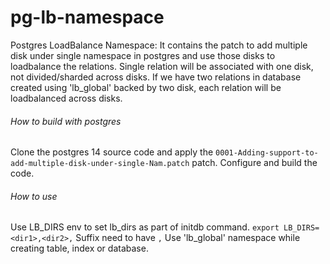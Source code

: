 # pg-lb-namespace
Postgres LoadBalance Namespace: It contains the patch to add multiple disk under single namespace in postgres and use those disks to loadbalance the relations.
Single relation will be associated with one disk, not divided/sharded across disks. If we have two relations in database created using 'lb_global' backed by two disk, each relation will be loadbalanced across disks.

###### How to build with postgres
Clone the postgres 14 source code and apply the `0001-Adding-support-to-add-multiple-disk-under-single-Nam.patch` patch. Configure and build the code.

###### How to use
Use LB_DIRS env to set lb_dirs as part of initdb command. `export LB_DIRS=<dir1>,<dir2>,` Suffix need to have `,`
Use 'lb_global' namespace while creating table, index or database. 
